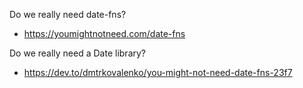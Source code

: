 Do we really need date-fns?
- https://youmightnotneed.com/date-fns

Do we really need a Date library?
- https://dev.to/dmtrkovalenko/you-might-not-need-date-fns-23f7